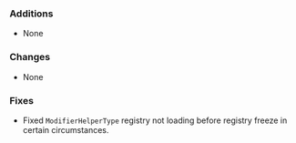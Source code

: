### Additions
* None

### Changes
* None

### Fixes
* Fixed `ModifierHelperType` registry not loading before registry freeze in certain circumstances.
